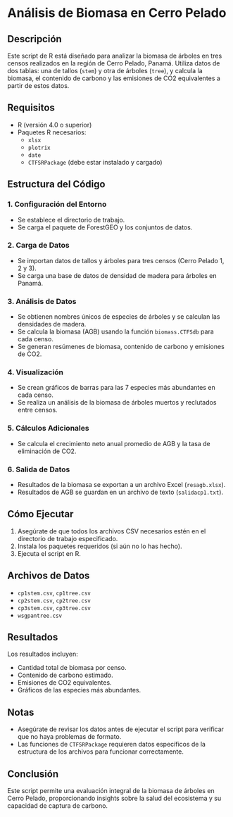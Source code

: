 # Análisis de Biomasa en Cerro Pelado

## Descripción
Este script de R está diseñado para analizar la biomasa de árboles en tres censos realizados en la región de Cerro Pelado, Panamá. Utiliza datos de dos tablas: una de tallos (`stem`) y otra de árboles (`tree`), y calcula la biomasa, el contenido de carbono y las emisiones de CO2 equivalentes a partir de estos datos.

## Requisitos
- R (versión 4.0 o superior)
- Paquetes R necesarios:
  - `xlsx`
  - `plotrix`
  - `date`
  - `CTFSRPackage` (debe estar instalado y cargado)

## Estructura del Código

### 1. Configuración del Entorno
- Se establece el directorio de trabajo.
- Se carga el paquete de ForestGEO y los conjuntos de datos.

### 2. Carga de Datos
- Se importan datos de tallos y árboles para tres censos (Cerro Pelado 1, 2 y 3).
- Se carga una base de datos de densidad de madera para árboles en Panamá.

### 3. Análisis de Datos
- Se obtienen nombres únicos de especies de árboles y se calculan las densidades de madera.
- Se calcula la biomasa (AGB) usando la función `biomass.CTFSdb` para cada censo.
- Se generan resúmenes de biomasa, contenido de carbono y emisiones de CO2.

### 4. Visualización
- Se crean gráficos de barras para las 7 especies más abundantes en cada censo.
- Se realiza un análisis de la biomasa de árboles muertos y reclutados entre censos.

### 5. Cálculos Adicionales
- Se calcula el crecimiento neto anual promedio de AGB y la tasa de eliminación de CO2.

### 6. Salida de Datos
- Resultados de la biomasa se exportan a un archivo Excel (`resagb.xlsx`).
- Resultados de AGB se guardan en un archivo de texto (`salidacp1.txt`).

## Cómo Ejecutar
1. Asegúrate de que todos los archivos CSV necesarios estén en el directorio de trabajo especificado.
2. Instala los paquetes requeridos (si aún no lo has hecho).
3. Ejecuta el script en R.

## Archivos de Datos
- `cp1stem.csv`, `cp1tree.csv`
- `cp2stem.csv`, `cp2tree.csv`
- `cp3stem.csv`, `cp3tree.csv`
- `wsgpantree.csv`

## Resultados
Los resultados incluyen:
- Cantidad total de biomasa por censo.
- Contenido de carbono estimado.
- Emisiones de CO2 equivalentes.
- Gráficos de las especies más abundantes.

## Notas
- Asegúrate de revisar los datos antes de ejecutar el script para verificar que no haya problemas de formato.
- Las funciones de `CTFSRPackage` requieren datos específicos de la estructura de los archivos para funcionar correctamente.

## Conclusión
Este script permite una evaluación integral de la biomasa de árboles en Cerro Pelado, proporcionando insights sobre la salud del ecosistema y su capacidad de captura de carbono.
